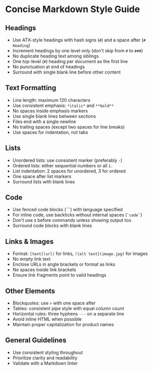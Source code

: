 # Concise Markdown Style Guide

## Headings

* Use ATX-style headings with hash signs (`#`) and a space after (`# Heading`)
* Increment headings by one level only (don't skip from `#` to `###`)
* No duplicate heading text among siblings
* One top-level (`#`) heading per document as the first line
* No punctuation at end of headings
* Surround with single blank line before other content

## Text Formatting

* Line length: maximum 120 characters
* Use consistent emphasis: `*italic*` and `**bold**`
* No spaces inside emphasis markers
* Use single blank lines between sections
* Files end with a single newline
* No trailing spaces (except two spaces for line breaks)
* Use spaces for indentation, not tabs

## Lists

* Unordered lists: use consistent marker (preferably `-`)
* Ordered lists: either sequential numbers or all `1.`
* List indentation: 2 spaces for unordered, 3 for ordered
* One space after list markers
* Surround lists with blank lines

## Code

* Use fenced code blocks (```) with language specified
* For inline code, use backticks without internal spaces (`` `code` ``)
* Don't use `$` before commands unless showing output too
* Surround code blocks with blank lines

## Links & Images

* Format: `[text](url)` for links, `![alt text](image.jpg)` for images
* No empty link text
* Enclose URLs in angle brackets or format as links
* No spaces inside link brackets
* Ensure link fragments point to valid headings

## Other Elements

* Blockquotes: use `>` with one space after
* Tables: consistent pipe style with equal column count
* Horizontal rules: three hyphens `---` on a separate line
* Avoid inline HTML when possible
* Maintain proper capitalization for product names

## General Guidelines

* Use consistent styling throughout
* Prioritize clarity and readability
* Validate with a Markdown linter
